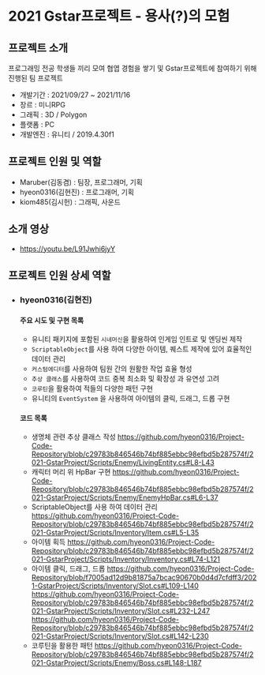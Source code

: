 # 2021 Gstar프로젝트 - 용사(?)의 모험

## 프로젝트 소개
프로그래밍 전공 학생들 끼리 모여 협엽 경험을 쌓기 및 Gstar프로젝트에 참여하기 위해 진행된 팀 프로젝트 
- 개발기간 : 2021/09/27 ~ 2021/11/16
- 장르 : 미니RPG
- 그래픽 : 3D / Polygon
- 플랫폼 : PC
- 개발엔진 : 유니티 / 2019.4.30f1 

## 프로젝트 인원 및 역할
- Maruber(김동겸) :  팀장, 프로그래머, 기획
- hyeon0316(김현진) : 프로그래머, 기획 
- kiom485(김시헌) : 그래픽, 사운드

## 소개 영상
- https://youtu.be/L91Jwhi6jyY

## 프로젝트 인원 상세 역할

- ### hyeon0316(김현진)
    #### 주요 시도 및 구현 목록 
    - 유니티 패키지에 포함된 `시네머신`을 활용하여 인게임 인트로 및 엔딩씬 제작
    - `ScriptableObject`를 사용 하여 다양한 아이템, 퀘스트 제작에 있어 효율적인 데이터 관리
    - `커스텀에디터`를 사용하여 팀원 간의 원활한 작업 효율 형성
    - `추상 클래스`를 사용하여 코드 중복 최소화 및 확장성 과 유연성 고려
    - `코루틴`을 활용하여 적들의 다양한 패턴 구현
    - 유니티의 `EventSystem` 을 사용하여 아이템의 클릭, 드래그, 드롭 구현

    #### 코드 목록
    - 생명체 관련 추상 클래스 작성
      https://github.com/hyeon0316/Project-Code-Repository/blob/c29783b846546b74bf885ebbc98efbd5b287574f/2021-GstarProject/Scripts/Enemy/LivingEntity.cs#L8-L43
      <br/>
    - 캐릭터 머리 위 HpBar 구현
      https://github.com/hyeon0316/Project-Code-Repository/blob/c29783b846546b74bf885ebbc98efbd5b287574f/2021-GstarProject/Scripts/Enemy/EnemyHpBar.cs#L6-L37
      <br/>
    - ScriptableObject를 사용 하여 데이터 관리
      https://github.com/hyeon0316/Project-Code-Repository/blob/c29783b846546b74bf885ebbc98efbd5b287574f/2021-GstarProject/Scripts/Inventory/Item.cs#L5-L35
      <br/>
    - 아이템 획득 
      https://github.com/hyeon0316/Project-Code-Repository/blob/c29783b846546b74bf885ebbc98efbd5b287574f/2021-GstarProject/Scripts/Inventory/Inventory.cs#L74-L121
      <br/>
    - 아이템 클릭, 드래그, 드롭
      https://github.com/hyeon0316/Project-Code-Repository/blob/f7005ad12d9b81875a7bcac90670b0d4d7cfdff3/2021-GstarProject/Scripts/Inventory/Slot.cs#L109-L140
      https://github.com/hyeon0316/Project-Code-Repository/blob/c29783b846546b74bf885ebbc98efbd5b287574f/2021-GstarProject/Scripts/Inventory/Slot.cs#L232-L247
      https://github.com/hyeon0316/Project-Code-Repository/blob/c29783b846546b74bf885ebbc98efbd5b287574f/2021-GstarProject/Scripts/Inventory/Slot.cs#L142-L230
      <br/>
    - 코루틴을 활용한 패턴 
     https://github.com/hyeon0316/Project-Code-Repository/blob/c29783b846546b74bf885ebbc98efbd5b287574f/2021-GstarProject/Scripts/Enemy/Boss.cs#L148-L187
      
      
      
